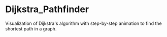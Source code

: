 # Dijkstra_Pathfinder
Visualization of Dijkstra's algorithm with step-by-step animation to find the shortest path in a graph.
